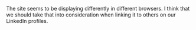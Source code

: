 The site seems to be displaying differently in different browsers. I think that we should take that into consideration when linking it to others on our LinkedIn profiles.
